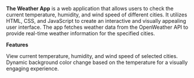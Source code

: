 

**The Weather App** is a web application that allows users to check the current temperature, humidity, and wind speed of different cities. 
It utilizes HTML, CSS, and JavaScript to create an interactive and visually appealing user interface. 
The app fetches weather data from the OpenWeather API to provide real-time weather information for the specified cities.

**Features**

View current temperature, humidity, and wind speed of selected cities.
Dynamic background color change based on the temperature for a visually engaging experience.
